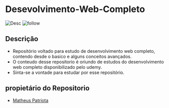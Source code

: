 # Desevolvimento-Web-Completo

![Desc](https://img.shields.io/badge/Status-Ever%20Changing-green.svg)
![follow](/github/followers/:user.svg?label=Follow)

## Descrição
- Repositório voltado para estudo de desenvolvimento web completo, contendo desde o basico e alguns conceitos avançados.
- O conteudo desse repositorio é oriundo de estudos do desenvolvimento web completo disponibilizado pelo udemy.
- Sinta-se a vontade para estudar por esse repositório.


## propietário do Repositorio

- [Matheus Patriota](https://github.com/MatheusPatriota)
